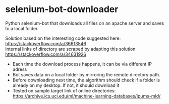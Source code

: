 # selenium-bot-downloader
Python selenium-bot that downloads all files on an apache server and saves to a local folder.

Solution based on the interesting code suggested here: https://stackoverflow.com/a/36613546 <br />
Internal links of directory are scraped by adapting this solution https://stackoverflow.com/a/34631926

- Each time the download process happens, it can be via different IP adress
- Bot saves data on a local folder by mirroring the remote directory path. 
- Before downloading next time, the algorithm should check if a folder is already on my desktop. If not, it should download it
- Tested on sample target link of online directories: https://archive.ics.uci.edu/ml/machine-learning-databases/ipums-mld/
